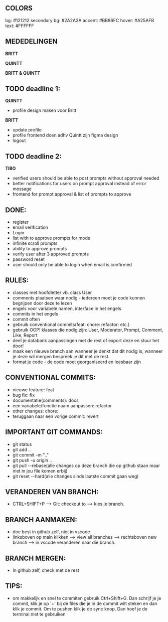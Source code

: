 COLORS
-------------------
bg: #121212
secondary bg: #2A2A2A
accent: #BB86FC
hover: #A25AFB
text: #FFFFFF

MEDEDELINGEN
----------------

**BRITT** 

**QUINTT**

**BRITT & QUINTT**

TODO deadline 1:
---------------------
**QUINTT**
- profile design maken voor Britt

**BRITT**
- update profile
- profile frontend doen adhv Quintt zijn figma design
- logout

TODO deadline 2:
------------------
**TIBO**
- verified users should be able to post prompts without approval needed
- better notifications for users on prompt approval instead of error message
- frontend for prompt approval & list of prompts to approve

DONE:
------------------
- register
- email verification
- Login
- list with to approve prompts for mods
- infinite scroll prompts
- ability to approve prompts
- verify user after 3 approved prompts
- password reset
- user should only be able to login when email is confirmed

RULES:
-----------------
- classes met hoofdletter vb. class User
- comments plaatsen waar nodig - iedereen moet je code kunnen begrijpen door deze te lezen
- engels voor variabele namen, interface in het engels
- commits in het engels
- commit often
- gebruik conventional commits(feat: chore: refactor: etc.)
- gebruik OOP! klasses die nodig zijn: User, Moderator, Prompt, Comment, Like, Report
- deel je databank aanpassingen met de rest of export deze en stuur het door!
- maak een nieuwe branch aan wanneer je denkt dat dit nodig is, wanneer je deze wil mergen bespreek je dit met de rest. 
- format je code - de code moet georganiseerd en leesbaar zijn

CONVENTIONAL COMMITS:
---------------------------
- nieuwe feature: feat
- bug fix: fix
- documentatie(comments): docs
- een variabele/functie naam aanpassen: refactor
- other changes: chore:
- teruggaan naar een vorige commit: revert

IMPORTANT GIT COMMANDS:
-------------------------
- git status
- git add ..
- git commit -m ".."
- git push -u origin ..
- git pull --rebase(alle changes op deze branch die op github staan maar niet in jou file komen erbij)
- git reset --hard(alle changes sinds laatste commit gaan weg)

VERANDEREN VAN BRANCH:
--------------------------
- CTRL+SHIFT+P --> Git: checkout to --> kies je branch. 

BRANCH AANMAKEN:
--------------------------
- doe best in github zelf, niet in vscode
- linksboven op main klikken --> view all branches --> rechtsboven new branch --> in vscode veranderen naar die branch.

BRANCH MERGEN:
------------------------
- In github zelf, check met de rest

TIPS:
--------------------------
-  om makkelijk en snel te commiten gebruik Ctrl+Shift+G. Dan schrijf je je commit, klik je op '+' bij de files die je in de commit wilt steken
   en dan klik je commit. Om te pushen klik je de sync knop. Dan hoef je de terminal niet te gebruiken